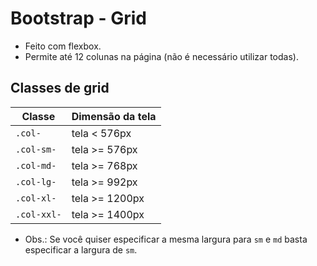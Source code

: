 # Bootstrap - Grid

- Feito com flexbox.
- Permite até 12 colunas na página (não é necessário utilizar todas).

## Classes de grid

| Classe | Dimensão da tela |
| --- | ---|
| ```.col-```       | tela < 576px |
| ```.col-sm-```    | tela >= 576px |
| ```.col-md-```    | tela >= 768px |
| ```.col-lg-```    | tela >= 992px |
| ```.col-xl-```    | tela >= 1200px |
| ```.col-xxl-```   | tela >= 1400px |

- Obs.: Se você quiser especificar a mesma largura para ```sm``` e ```md``` basta especificar a largura de ```sm```.
